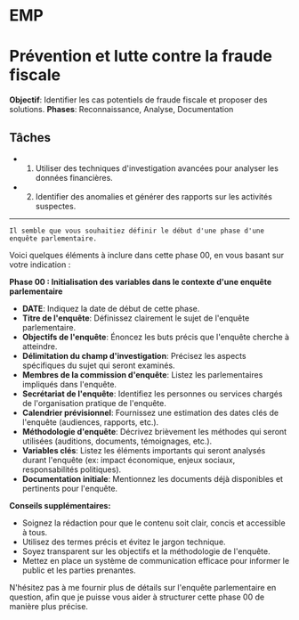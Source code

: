 
# EMP
# Prévention et lutte contre la fraude fiscale
**Objectif**: Identifier les cas potentiels de fraude fiscale et proposer des solutions.
**Phases**: Reconnaissance, Analyse, Documentation

## Tâches
- 1. Utiliser des techniques d'investigation avancées pour analyser les données financières.
- 2. Identifier des anomalies et générer des rapports sur les activités suspectes.

---
    Il semble que vous souhaitiez définir le début d'une phase d'une enquête parlementaire. 

Voici quelques éléments à inclure dans cette phase 00, en vous basant sur votre indication :

**Phase 00 : Initialisation des variables dans le contexte d'une enquête parlementaire**

* **DATE**: Indiquez la date de début de cette phase.
* **Titre de l'enquête**:  Définissez clairement le sujet de l'enquête parlementaire.
* **Objectifs de l'enquête**:  Énoncez les buts précis que l'enquête cherche à atteindre.
* **Délimitation du champ d'investigation**:  Précisez les aspects spécifiques du sujet qui seront examinés.
* **Membres de la commission d'enquête**:  Listez les parlementaires impliqués dans l'enquête.
* **Secrétariat de l'enquête**:  Identifiez les personnes ou services chargés de l'organisation pratique de l'enquête.
* **Calendrier prévisionnel**:  Fournissez une estimation des dates clés de l'enquête (audiences, rapports, etc.).
* **Méthodologie d'enquête**:  Décrivez brièvement les méthodes qui seront utilisées (auditions, documents, témoignages, etc.).
* **Variables clés**:  Listez les éléments importants qui seront analysés durant l'enquête (ex: impact économique, enjeux sociaux, responsabilités politiques).
* **Documentation initiale**:  Mentionnez les documents déjà disponibles et pertinents pour l'enquête.


**Conseils supplémentaires:**

*  Soignez la rédaction pour que le contenu soit clair, concis et accessible à tous.
*  Utilisez des termes précis et évitez le jargon technique.
*  Soyez transparent sur les objectifs et la méthodologie de l'enquête.
*  Mettez en place un système de communication efficace pour informer le public et les parties prenantes.


N'hésitez pas à me fournir plus de détails sur l'enquête parlementaire en question, afin que je puisse vous aider à structurer cette phase 00 de manière plus précise.
